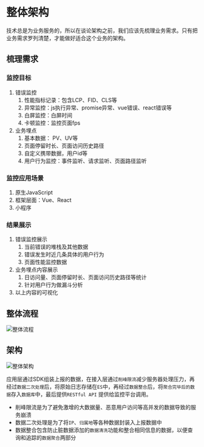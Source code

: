 # 整体架构

技术总是为业务服务的，所以在谈论架构之前，我们应该先梳理业务需求。只有把业务需求罗列清楚，才能做好适合这个业务的架构。

## 梳理需求

### 监控目标

1. 错误监控
   1. 性能指标记录：包含LCP、FID、CLS等
   2. 异常监控：js执行异常、promise异常、vue错误、react错误等
   3. 白屏监控：白屏时间
   4. 卡顿监控：监控页面fps
2. 业务埋点
   1. 基本数据： PV、UV等
   2. 页面停留时长、页面访问历史路径
   3. 自定义携带数据，用户id等
   4. 用户行为监控：事件监听、请求监听、页面路径监听

### 监控应用场景

1. 原生JavaScript
2. 框架层面：Vue、React
3. 小程序

### 结果展示

1. 错误监控展示
   1. 当前错误的堆栈及其他数据
   2. 错误发生时近几条具体的用户行为
   3. 页面性能监控数据
2. 业务埋点内容展示
   1. 日访问量、页面停留时长、页面访问历史路径等统计
   2. 针对用户行为做漏斗分析
3. 以上内容的可视化

## 整体流程

![整体流程](@assets/monitor/process.png)

## 架构

![整体架构](@assets/monitor/framework.png)

应用层通过SDK组装上报的数据，在接入层通过`削峰限流`减少服务器处理压力，再经过`数据二次处理`后，将原始日志存储在`ES`中，再经过`数据整合`后，将`聚合完毕后的数据`存入`数据库`中，最后提供`RESTful API` 提供给监控平台调用。

- 削峰限流是为了避免激增的大数据量、恶意用户访问等高并发的数据导致的服务崩溃
- 数据二次处理是为了将`IP`、`归属地`等各种数据封装入上报数据中
- 数据整合包含防止脏数据添加的`数据清洗`功能和整合相同信息的数据，以便查询和追踪的`数据聚合`两部分
